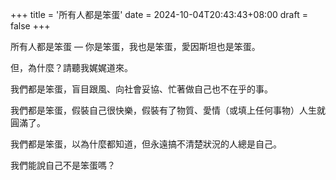+++
title = '所有人都是笨蛋'
date = 2024-10-04T20:43:43+08:00
draft = false
+++

所有人都是笨蛋 — 你是笨蛋，我也是笨蛋，愛因斯坦也是笨蛋。

但，為什麼？請聽我娓娓道來。

我們都是笨蛋，盲目跟風、向社會妥協、忙著做自己也不在乎的事。

我們都是笨蛋，假裝自己很快樂，假裝有了物質、愛情（或填上任何事物）人生就圓滿了。

我們都是笨蛋，以為什麼都知道，但永遠搞不清楚狀況的人總是自己。

我們能說自己不是笨蛋嗎？


